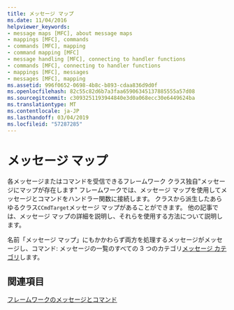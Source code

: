 ```yaml
---
title: メッセージ マップ
ms.date: 11/04/2016
helpviewer_keywords:
- message maps [MFC], about message maps
- mappings [MFC], commands
- commands [MFC], mapping
- command mapping [MFC]
- message handling [MFC], connecting to handler functions
- commands [MFC], connecting to handler functions
- mappings [MFC], messages
- messages [MFC], mapping
ms.assetid: 996f0652-0698-4b8c-b893-cdaa836d9d0f
ms.openlocfilehash: 82c55c82d6b7a3faa65906345137885555a57d08
ms.sourcegitcommit: c3093251193944840e3d0a068ecc30e6449624ba
ms.translationtype: MT
ms.contentlocale: ja-JP
ms.lasthandoff: 03/04/2019
ms.locfileid: "57287285"
---
```

# <a name="mapping-messages"></a>メッセージ マップ

各メッセージまたはコマンドを受信できるフレームワーク クラス独自"メッセージにマップが存在します" フレームワークでは、メッセージ マップを使用してメッセージとコマンドをハンドラー関数に接続します。 クラスから派生したあらゆるクラス`CCmdTarget`メッセージ マップがあることができます。 他の記事では、メッセージ マップの詳細を説明し、それらを使用する方法について説明します。

名前「メッセージ マップ」にもかかわらず両方を処理するメッセージがメッセージし、コマンド: メッセージの一覧のすべての 3 つのカテゴリ[メッセージ カテゴリ](../mfc/message-categories.md)します。

## <a name="see-also"></a>関連項目

[フレームワークのメッセージとコマンド](../mfc/messages-and-commands-in-the-framework.md)
